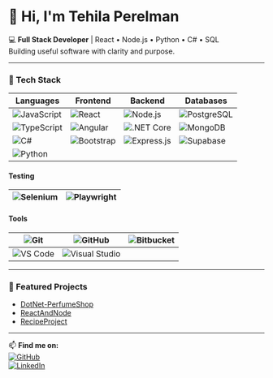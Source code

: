 # 👋 Hi, I'm Tehila Perelman

💻 **Full Stack Developer** | React • Node.js • Python • C# • SQL  
Building useful software with clarity and purpose.

---

### 🧠 Tech Stack  

| **Languages**            | **Frontend**         | **Backend**             | **Databases**          |  
|--------------------------|----------------------|-------------------------|------------------------|  
| ![JavaScript](https://img.shields.io/badge/JavaScript-F7DF1E?logo=javascript&logoColor=000) | ![React](https://img.shields.io/badge/React-61DAFB?logo=react&logoColor=000) | ![Node.js](https://img.shields.io/badge/Node.js-339933?logo=nodedotjs&logoColor=fff) | ![PostgreSQL](https://img.shields.io/badge/PostgreSQL-4169E1?logo=postgresql&logoColor=fff) |  
| ![TypeScript](https://img.shields.io/badge/TypeScript-3178C6?logo=typescript&logoColor=fff) | ![Angular](https://img.shields.io/badge/Angular-DD0031?logo=angular&logoColor=fff) | ![.NET Core](https://img.shields.io/badge/.NET_Core-512BD4?logo=dotnet&logoColor=fff) | ![MongoDB](https://img.shields.io/badge/MongoDB-47A248?logo=mongodb&logoColor=fff) |  
| ![C#](https://img.shields.io/badge/C%23-239120?logo=csharp&logoColor=fff) | ![Bootstrap](https://img.shields.io/badge/Bootstrap-7952B3?logo=bootstrap&logoColor=fff) | ![Express.js](https://img.shields.io/badge/Express.js-000000?logo=express&logoColor=fff) | ![Supabase](https://img.shields.io/badge/Supabase-3ECF8E?logo=supabase&logoColor=000) |  
| ![Python](https://img.shields.io/badge/Python-3776AB?logo=python&logoColor=fff) |  |  |  |  

#### **Testing**  
| ![Selenium](https://img.shields.io/badge/Selenium-43B02A?logo=selenium&logoColor=fff) | ![Playwright](https://img.shields.io/badge/Playwright-3399FF?logo=playwright&logoColor=fff) |  
|--------------------------|----------------------|  

#### **Tools**  
| ![Git](https://img.shields.io/badge/Git-F05032?logo=git&logoColor=fff) | ![GitHub](https://img.shields.io/badge/GitHub-181717?logo=github&logoColor=fff) | ![Bitbucket](https://img.shields.io/badge/Bitbucket-0052CC?logo=bitbucket&logoColor=fff) |  
|--------------------------|----------------------|--------------------------|  
| ![VS Code](https://img.shields.io/badge/VS_Code-0078D4?logo=visualstudiocode&logoColor=fff) | ![Visual Studio](https://img.shields.io/badge/Visual_Studio-5C2D91?logo=visualstudio&logoColor=fff) |  

---

### 🧩 Featured Projects  
- [DotNet-PerfumeShop](https://github.com/TehilaPerelman/DotNet-PerfumeShop.git)
- [ReactAndNode](https://github.com/TehilaPerelman/ReactAndNode.git)
- [RecipeProject](https://github.com/TehilaPerelman/RecipeProject.git)

---

📫 **Find me on:**  
[![GitHub](https://img.shields.io/badge/GitHub-181717?style=flat&logo=github&logoColor=white)](https://github.com/TehilaPerelman)  
[![LinkedIn](https://img.shields.io/badge/LinkedIn-0A66C2?style=flat&logo=linkedin&logoColor=white)](https://www.linkedin.com/in/tehila-perelman/)

